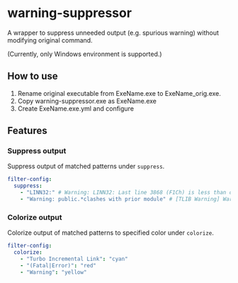 # warning-suppressor
A wrapper to suppress unneeded output (e.g. spurious warning) without modifying original command.

(Currently, only Windows environment is supported.)

## How to use
1. Rename original executable from ExeName.exe to  ExeName_orig.exe.
2. Copy warning-suppressor.exe as ExeName.exe
3. Create ExeName.exe.yml and configure

## Features

### Suppress output 

Suppress output of matched patterns under `suppress`.

```yaml
filter-config:
  suppress:
    - "LINN32:" # Warning: LINN32: Last line 3868 (F1Ch) is less than or equal to first line 3868 (F1Ch) for symbol "chparse()" in module xxx.cpp
    - "Warning: public.*clashes with prior module" # [TLIB Warning] Warning: public 'glui_img_checkbox_0' in module '..\_obj\rs100\x64\Debug\glui\glui_img_checkbox_0.o' clashes with prior module 'glui_bitmap_img_data.o'
```

### Colorize output

Colorize output of matched patterns to specified color under `colorize`.

```yaml
filter-config:
  colorize:
    - "Turbo Incremental Link": "cyan"
    - "(Fatal|Error)": "red"
    - "Warning": "yellow"
```



